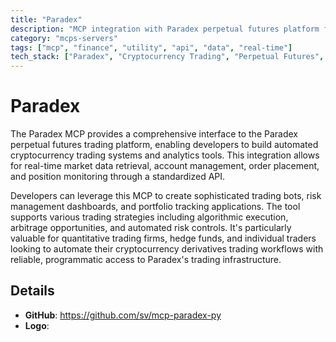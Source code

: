 ```yaml
---
title: "Paradex"
description: "MCP integration with Paradex perpetual futures platform for cryptocurrency trading workflows including market data, orders, and positions."
category: "mcps-servers"
tags: ["mcp", "finance", "utility", "api", "data", "real-time"]
tech_stack: ["Paradex", "Cryptocurrency Trading", "Perpetual Futures", "WebSocket API", "REST API"]
---
```


# Paradex

The Paradex MCP provides a comprehensive interface to the Paradex perpetual futures trading platform, enabling developers to build automated cryptocurrency trading systems and analytics tools. This integration allows for real-time market data retrieval, account management, order placement, and position monitoring through a standardized API.

Developers can leverage this MCP to create sophisticated trading bots, risk management dashboards, and portfolio tracking applications. The tool supports various trading strategies including algorithmic execution, arbitrage opportunities, and automated risk controls. It's particularly valuable for quantitative trading firms, hedge funds, and individual traders looking to automate their cryptocurrency derivatives trading workflows with reliable, programmatic access to Paradex's trading infrastructure.

## Details

- **GitHub**: https://github.com/sv/mcp-paradex-py
- **Logo**: 
